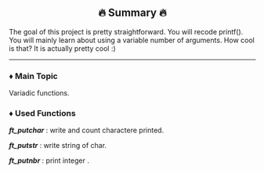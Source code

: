 <h2 align="center">🔥 Summary 🔥</h2>

The goal of this project is pretty straightforward. You will recode printf().
You will mainly learn about using a variable number of arguments. How cool is that?
It is actually pretty cool :)

---

### ♦️ Main Topic
Variadic functions.

### ♦️ Used Functions
***ft_putchar*** : write and count charactere printed.

***ft_putstr*** : write string of char.

***ft_putnbr*** : print integer .
